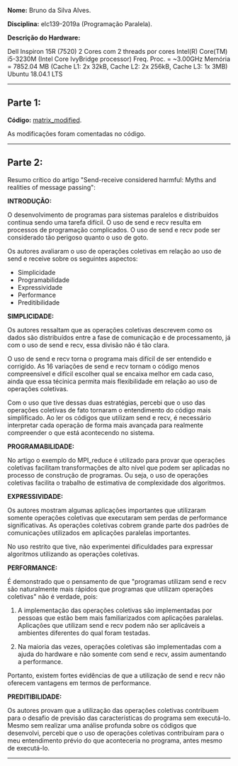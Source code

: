 **Nome:** Bruno da Silva Alves.

**Disciplina:** elc139-2019a (Programação Paralela).

**Descrição do Hardware:**

Dell Inspiron 15R (7520)
2 Cores com 2 threads por cores
Intel(R) Core(TM) i5-3230M (Intel Core IvyBridge processor)
Freq. Proc. = ~3.00GHz
Memória = 7852.04 MB (Cache L1: 2x 32kB, Cache L2: 2x 256kB, Cache L3: 1x 3MB)
Ubuntu 18.04.1 LTS

-----------------------------

## Parte 1:

**Código:** [matrix_modified](matrix_mult_sr_modified.c).

As modificações foram comentadas no código.

--------------

## Parte 2:

Resumo crítico do artigo "Send-receive considered harmful: Myths and realities of message passing":

**INTRODUÇÃO:**

O desenvolvimento de programas para sistemas paralelos e distribuídos continua sendo uma tarefa difícil. O uso de send e recv resulta em processos de programação complicados. O uso de send e recv pode ser considerado tão perigoso quanto o uso de goto.

Os autores avaliaram o uso de operações coletivas em relação ao uso de send e receive sobre os seguintes aspectos:

* Simplicidade
* Programabilidade
* Expressividade
* Performance
* Preditibilidade

**SIMPLICIDADE:**

Os autores ressaltam que as operações coletivas descrevem como os dados são distribuídos entre a fase de comunicação e de processamento, já com o uso de send e recv, essa divisão não é tão clara.

O uso de send e recv torna o programa mais difícil de ser entendido e corrigido. As 16 variações de send e recv tornam o código menos compreensível e difícil escolher qual se encaixa melhor em cada caso, ainda que essa técinica permita mais flexibilidade em relação ao uso de operações coletivas.

Com o uso que tive dessas duas estratégias, percebi que o uso das operações coletivas de fato tornaram o entendimento do código mais simplificado. Ao ler os códigos que utilizam send e recv, é necessário interpretar cada operação de forma mais avançada para realmente compreender o que está acontecendo no sistema.

**PROGRAMABILIDADE:**

No artigo o exemplo do MPI_reduce é utilizado para provar que operações coletivas facilitam transformações de alto nível que podem ser aplicadas no processo de construção de programas. Ou seja, o uso de operações coletivas facilita o trabalho de estimativa de complexidade dos algoritmos.

**EXPRESSIVIDADE:**

Os autores mostram algumas aplicações importantes que utilizaram somente operações coletivas que executaram sem perdas de performance significativas. As operações coletivas cobrem grande parte dos padrões de comunicações utilizados em aplicações paralelas importantes.

No uso restrito que tive, não experimentei dificuldades para expressar algoritmos utilizando as operações coletivas.

**PERFORMANCE:**

É demonstrado que o pensamento de que "programas utilizam send e recv são naturalmente mais rápidos que programas que utilizam operações coletivas" não é verdade, pois:

1. A implementação das operações coletivas são implementadas por pessoas que estão bem mais familiarizados com aplicações paralelas. Aplicações que utilizam send e recv podem não ser aplicáveis a ambientes diferentes do qual foram testadas.

2. Na maioria das vezes, operações coletivas são implementadas com a ajuda do hardware e não somente com send e recv, assim aumentando a performance.

Portanto, existem fortes evidências de que a utilização de send e recv não oferecem vantagens em termos de performance.

**PREDITIBILIDADE:**

Os autores provam que a utilização das operações coletivas contribuem para o desafio de previsão das características do programa sem executá-lo. Mesmo sem realizar uma análise profunda sobre os códigos que desenvolvi, percebi que o uso de operações coletivas contribuíram para o meu entendimento prévio do que aconteceria no programa, antes mesmo de executá-lo.


---------------
